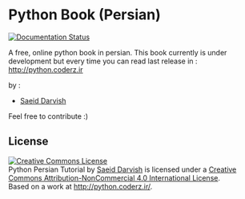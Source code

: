 Python Book (Persian)
=====

[![Documentation Status](https://readthedocs.org/projects/pythonpersiantutorial/badge/?version=latest)](https://readthedocs.org/projects/pythonpersiantutorial/?badge=latest)

A free, online python book in persian. This book currently is under development but every time you can read last release in :
http://python.coderz.ir

by :
* [Saeid Darvish](https://twitter.com/saeiddrv)

Feel free to contribute :)

License
-----
<a rel="license" href="http://creativecommons.org/licenses/by-nc/4.0/"><img alt="Creative Commons License" style="border-width:0" src="https://i.creativecommons.org/l/by-nc/4.0/88x31.png" /></a><br /><span xmlns:dct="http://purl.org/dc/terms/" href="http://purl.org/dc/dcmitype/Text" property="dct:title" rel="dct:type">Python Persian Tutorial</span> by <a xmlns:cc="http://creativecommons.org/ns#" href="https://twitter.com/saeiddrv" property="cc:attributionName" rel="cc:attributionURL">Saeid Darvish</a> is licensed under a <a rel="license" href="http://creativecommons.org/licenses/by-nc/4.0/">Creative Commons Attribution-NonCommercial 4.0 International License</a>.<br />Based on a work at <a xmlns:dct="http://purl.org/dc/terms/" href="http://python.coderz.ir/" rel="dct:source">http://python.coderz.ir/</a>.
